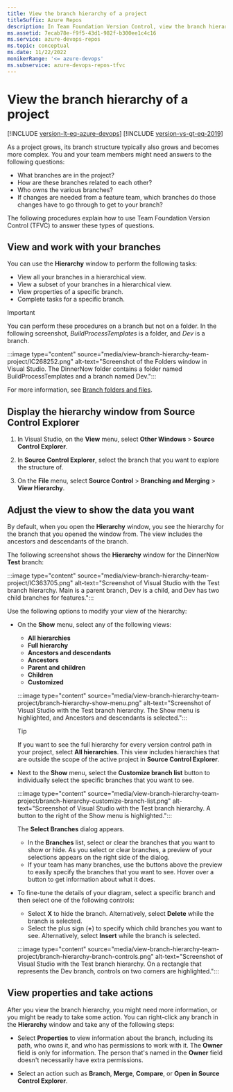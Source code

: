 ```yaml
---
title: View the branch hierarchy of a project
titleSuffix: Azure Repos
description: In Team Foundation Version Control, view the branch hierarchy of a project. See properties of branches, and take actions like merging or comparing branches.
ms.assetid: 7ecab78e-f9f5-43d1-982f-b300ee1c4c16
ms.service: azure-devops-repos
ms.topic: conceptual
ms.date: 11/22/2022
monikerRange: '<= azure-devops'
ms.subservice: azure-devops-repos-tfvc
---
```



# View the branch hierarchy of a project

[!INCLUDE [version-lt-eq-azure-devops](../../includes/version-lt-eq-azure-devops.md)]
[!INCLUDE [version-vs-gt-eq-2019](../../includes/version-vs-gt-eq-2019.md)]

As a project grows, its branch structure typically also grows and becomes more complex. You and your team members might need answers to the following questions:

- What branches are in the project?
- How are these branches related to each other?
- Who owns the various branches?
- If changes are needed from a feature team, which branches do those changes have to go through to get to your branch?

The following procedures explain how to use Team Foundation Version Control (TFVC) to answer these types of questions.

## View and work with your branches

You can use the **Hierarchy** window to perform the following tasks:

- View all your branches in a hierarchical view.
- View a subset of your branches in a hierarchical view.
- View properties of a specific branch.
- Complete tasks for a specific branch.

> [!IMPORTANT]
> You can perform these procedures on a branch but not on a folder. In the following screenshot, *BuildProcessTemplates* is a folder, and *Dev* is a branch.
>
> :::image type="content" source="media/view-branch-hierarchy-team-project/IC268252.png" alt-text="Screenshot of the Folders window in Visual Studio. The DinnerNow folder contains a folder named BuildProcessTemplates and a branch named Dev.":::
>
> For more information, see [Branch folders and files](branch-folders-files.md).

## Display the hierarchy window from Source Control Explorer

1. In Visual Studio, on the **View** menu, select **Other Windows** > **Source Control Explorer**.

1. In **Source Control Explorer**, select the branch that you want to explore the structure of.

1. On the **File** menu, select **Source Control** > **Branching and Merging** > **View Hierarchy**.

## Adjust the view to show the data you want

By default, when you open the **Hierarchy** window, you see the hierarchy for the branch that you opened the window from. The view includes the ancestors and descendants of the branch.

The following screenshot shows the **Hierarchy** window for the DinnerNow **Test** branch:

:::image type="content" source="media/view-branch-hierarchy-team-project/IC363705.png" alt-text="Screenshot of Visual Studio with the Test branch hierarchy. Main is a parent branch, Dev is a child, and Dev has two child branches for features.":::

Use the following options to modify your view of the hierarchy:

- On the **Show** menu, select any of the following views:
  - **All hierarchies**
  - **Full hierarchy**
  - **Ancestors and descendants**
  - **Ancestors**
  - **Parent and children**
  - **Children**
  - **Customized**

  :::image type="content" source="media/view-branch-hierarchy-team-project/branch-hierarchy-show-menu.png" alt-text="Screenshot of Visual Studio with the Test branch hierarchy. The Show menu is highlighted, and Ancestors and descendants is selected.":::

  > [!TIP]
  > If you want to see the full hierarchy for every version control path in your project, select **All hierarchies**. This view includes hierarchies that are outside the scope of the active project in **Source Control Explorer**.

- Next to the **Show** menu, select the **Customize branch list** button to individually select the specific branches that you want to see.

  :::image type="content" source="media/view-branch-hierarchy-team-project/branch-hierarchy-customize-branch-list.png" alt-text="Screenshot of Visual Studio with the Test branch hierarchy. A button to the right of the Show menu is highlighted.":::

  The **Select Branches** dialog appears.

  - In the **Branches** list, select or clear the branches that you want to show or hide. As you select or clear branches, a preview of your selections appears on the right side of the dialog.
  - If your team has many branches, use the buttons above the preview to easily specify the branches that you want to see. Hover over a button to get information about what it does.

- To fine-tune the details of your diagram, select a specific branch and then select one of the following controls:

  - Select **X** to hide the branch. Alternatively, select **Delete** while the branch is selected.
  - Select the plus sign (**+**) to specify which child branches you want to see. Alternatively, select **Insert** while the branch is selected.

  :::image type="content" source="media/view-branch-hierarchy-team-project/branch-hierarchy-branch-controls.png" alt-text="Screenshot of Visual Studio with the Test branch hierarchy. On a rectangle that represents the Dev branch, controls on two corners are highlighted.":::

## View properties and take actions

After you view the branch hierarchy, you might need more information, or you might be ready to take some action. You can right-click any branch in the **Hierarchy** window and take any of the following steps:

- Select **Properties** to view information about the branch, including its path, who owns it, and who has permissions to work with it. The **Owner** field is only for information. The person that's named in the **Owner** field doesn't necessarily have extra permissions.

- Select an action such as **Branch**, **Merge**, **Compare**, or **Open in Source Control Explorer**.
